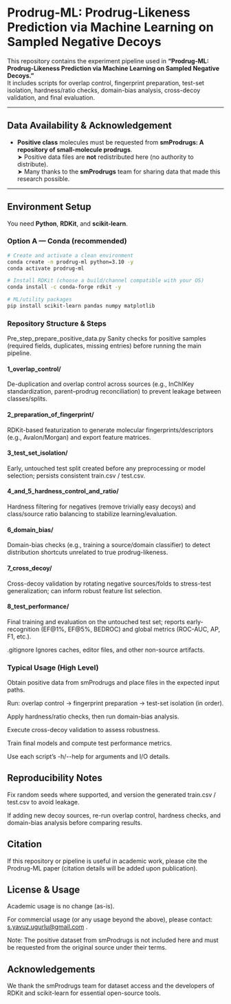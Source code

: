 # Prodrug-ML: Prodrug-Likeness Prediction via Machine Learning on Sampled Negative Decoys

This repository contains the experiment pipeline used in **“Prodrug-ML: Prodrug-Likeness Prediction via Machine Learning on Sampled Negative Decoys.”**  
It includes scripts for overlap control, fingerprint preparation, test-set isolation, hardness/ratio checks, domain-bias analysis, cross-decoy validation, and final evaluation.

---

## Data Availability & Acknowledgement

- **Positive class** molecules must be requested from **smProdrugs: A repository of small-molecule prodrugs**.  
  ➤ Positive data files are **not** redistributed here (no authority to distribute).  
  ➤ Many thanks to the **smProdrugs** team for sharing data that made this research possible.

---

## Environment Setup

You need **Python**, **RDKit**, and **scikit-learn**.

### Option A — Conda (recommended)
```bash
# Create and activate a clean environment
conda create -n prodrug-ml python=3.10 -y
conda activate prodrug-ml

# Install RDKit (choose a build/channel compatible with your OS)
conda install -c conda-forge rdkit -y

# ML/utility packages
pip install scikit-learn pandas numpy matplotlib
```
### Repository Structure & Steps

Pre_step_prepare_positive_data.py
Sanity checks for positive samples (required fields, duplicates, missing entries) before running the main pipeline.

#### 1_overlap_control/
De-duplication and overlap control across sources (e.g., InChIKey standardization, parent–prodrug reconciliation) to prevent leakage between classes/splits.

#### 2_preparation_of_fingerprint/
RDKit-based featurization to generate molecular fingerprints/descriptors (e.g., Avalon/Morgan) and export feature matrices.

#### 3_test_set_isolation/
Early, untouched test split created before any preprocessing or model selection; persists consistent train.csv / test.csv.

#### 4_and_5_hardness_control_and_ratio/
Hardness filtering for negatives (remove trivially easy decoys) and class/source ratio balancing to stabilize learning/evaluation.

#### 6_domain_bias/
Domain-bias checks (e.g., training a source/domain classifier) to detect distribution shortcuts unrelated to true prodrug-likeness.

#### 7_cross_decoy/
Cross-decoy validation by rotating negative sources/folds to stress-test generalization; can inform robust feature list selection.

#### 8_test_performance/
Final training and evaluation on the untouched test set; reports early-recognition (EF@1%, EF@5%, BEDROC) and global metrics (ROC-AUC, AP, F1, etc.).

.gitignore
Ignores caches, editor files, and other non-source artifacts.

### Typical Usage (High Level)

Obtain positive data from smProdrugs and place files in the expected input paths.

Run: overlap control → fingerprint preparation → test-set isolation (in order).

Apply hardness/ratio checks, then run domain-bias analysis.

Execute cross-decoy validation to assess robustness.

Train final models and compute test performance metrics.

Use each script’s -h/--help for arguments and I/O details.

## Reproducibility Notes

Fix random seeds where supported, and version the generated train.csv / test.csv to avoid leakage.

If adding new decoy sources, re-run overlap control, hardness checks, and domain-bias analysis before comparing results.

## Citation

If this repository or pipeline is useful in academic work, please cite the Prodrug-ML paper (citation details will be added upon publication).

## License & Usage

Academic usage is no change (as-is).

For commercial usage (or any usage beyond the above), please contact: s.yavuz.ugurlu@gmail.com
.

Note: The positive dataset from smProdrugs is not included here and must be requested from the original source under their terms.

## Acknowledgements

We thank the smProdrugs team for dataset access and the developers of RDKit and scikit-learn for essential open-source tools.

